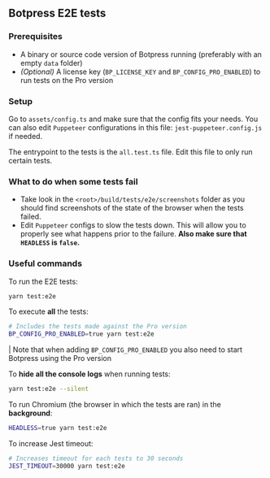 ## Botpress E2E tests

### Prerequisites

- A binary or source code version of Botpress running (preferably with an empty `data` folder)
- _(Optional)_ A license key (`BP_LICENSE_KEY` and `BP_CONFIG_PRO_ENABLED`) to run tests on the Pro version

### Setup

Go to `assets/config.ts` and make sure that the config fits your needs. You can also edit `Puppeteer` configurations in this file: `jest-puppeteer.config.js` if needed.

The entrypoint to the tests is the `all.test.ts` file. Edit this file to only run certain tests.

### What to do when some tests fail

- Take look in the `<root>/build/tests/e2e/screenshots` folder as you should find screenshots of the state of the browser when the tests failed.
- Edit `Puppeteer` configs to slow the tests down. This will allow you to properly see what happens prior to the failure. **Also make sure that `HEADLESS` is `false`.**

### Useful commands

To run the E2E tests:

```sh
yarn test:e2e
```

To execute **all** the tests:

```sh
# Includes the tests made against the Pro version
BP_CONFIG_PRO_ENABLED=true yarn test:e2e
```

| Note that when adding `BP_CONFIG_PRO_ENABLED` you also need to start Botpress using the Pro version

To **hide all the console logs** when running tests:

```sh
yarn test:e2e --silent
```

To run Chromium (the browser in which the tests are ran) in the **background**:

```sh
HEADLESS=true yarn test:e2e
```

To increase Jest timeout:

```sh
# Increases timeout for each tests to 30 seconds
JEST_TIMEOUT=30000 yarn test:e2e
```
